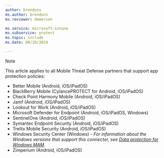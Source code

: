 ```yaml
---
author: brenduns
ms.author: brenduns
ms.reviewer: demerson

ms.service: microsoft-intune
ms.subservice: protect
ms.topic: include
ms.date: 08/20/2024

---
```


<!-- This note appears in several articles that detail MTD partner apps that support App Protection policies (MAM)  Do not add a blank line after the end of this note.  -->

> [!NOTE]
>
> This article applies to all Mobile Threat Defense partners that support app protection policies:
>
> - Better Mobile (Android, iOS/iPadOS)
> - BlackBerry Mobile (CylancePROTECT for Android, iOS/iPadOS)
> - Check Point Harmony Mobile (Android, iOS/iPadOS)
> - Jamf (Android, iOS/iPadOS)
> - Lookout for Work (Android, iOS/iPadOS)
> - Microsoft Defender for Endpoint (Android, iOS/iPadOS, Windows)
> - SentinelOne (Android, iOS/iPadOS)
> - Symantec Endpoint Security (Android, iOS/iPadOS)
> - Trellix Mobile Security (Android, iOS/iPadOS)
> - Windows Security Center (Windows) - *For information about the Windows versions that support this connector, see [Data protection for Windows MAM](../../apps/protect-mam-windows.md).*
> - Zimperium (Android, iOS/iPadOS)